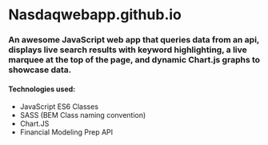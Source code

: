 # Nasdaqwebapp.github.io

### An awesome JavaScript web app that queries data from an api, displays live search results with keyword highlighting, a live marquee at the top of the page, and dynamic Chart.js graphs to showcase data.

#### Technologies used:
- JavaScript ES6 Classes
- SASS (BEM Class naming convention)
- Chart.JS
- Financial Modeling Prep API

